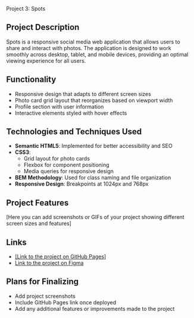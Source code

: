 Project 3: Spots

## Project Description

Spots is a responsive social media web application that allows users to share and interact with photos. The application is designed to work smoothly across desktop, tablet, and mobile devices, providing an optimal viewing experience for all users.

## Functionality

- Responsive design that adapts to different screen sizes
- Photo card grid layout that reorganizes based on viewport width
- Profile section with user information
- Interactive elements styled with hover effects

## Technologies and Techniques Used

- **Semantic HTML5**: Implemented for better accessibility and SEO
- **CSS3**:
  - Grid layout for photo cards
  - Flexbox for component positioning
  - Media queries for responsive design
- **BEM Methodology**: Used for class naming and file organization
- **Responsive Design**: Breakpoints at 1024px and 768px

## Project Features

[Here you can add screenshots or GIFs of your project showing different screen sizes and features]

## Links

- [\[Link to the project on GitHub Pages\]](https://github.com/fauxfox117/se_project_spots.git)
- [Link to the project on Figma](https://www.figma.com/file/BBNm2bC3lj8QQMHlnqRsga/Sprint-3-Project-%E2%80%94-Spots?type=design&node-id=2%3A60&mode=design&t=afgNFybdorZO6cQo-1)

## Plans for Finalizing

- Add project screenshots
- Include GitHub Pages link once deployed
- Add any additional features or improvements made to the project
